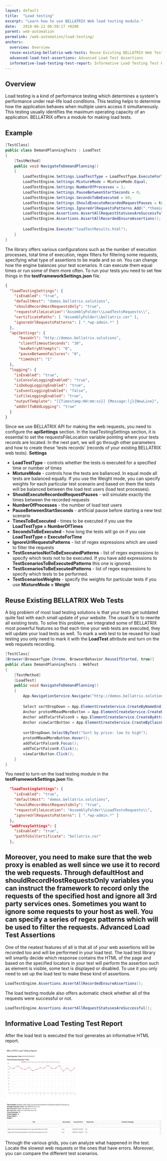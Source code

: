 ```yaml
---
layout: default
title:  "Load testing"
excerpt: "Learn how to use BELLATRIX Web load testing module."
date:   2018-06-22 06:50:17 +0200
parent: web-automation
permalink: /web-automation/load-testing/
anchors:
  overview: Overview
  reuse-existing-bellatrix-web-tests: Reuse Existing BELLATRIX Web Tests
  advanced-load-test-assertions: Advanced Load Test Assertions
  informative-load-testing-test-report: Informative Load Testing Test Report
---
```

Overview
-------
Load testing is a kind of performance testing which determines a system's performance under real-life load conditions. This testing helps to determine how the application behaves when multiple users access it simultaneously. This testing usually identifies the maximum operating capacity of an application. BELLATRIX offers a module for making load tests.

Example
-------
```csharp
[TestClass]
public class DemandPlanningTests : LoadTest
{
    [TestMethod]
    public void NavigateToDemandPlanning()
    {
        LoadTestEngine.Settings.LoadTestType = LoadTestType.ExecuteForTime;
        LoadTestEngine.Settings.MixtureMode = MixtureMode.Equal;
        LoadTestEngine.Settings.NumberOfProcesses = 1;
        LoadTestEngine.Settings.PauseBetweenStartSeconds = 0;
        LoadTestEngine.Settings.SecondsToBeExecuted = 60;
        LoadTestEngine.Settings.ShouldExecuteRecordedRequestPauses = true;
        LoadTestEngine.Settings.IgnoreUrlRequestsPatterns.Add(".*theming.js.*");
        LoadTestEngine.Assertions.AssertAllRequestStatusesAreSuccessful();
        LoadTestEngine.Assertions.AssertAllRecordedEnsureAssertions();

        LoadTestEngine.Execute("loadTestResults.html");
    }
}
```
The library offers various configurations such as the number of execution processes, total time of execution, regex filters for filtering some requests, specifying what type of assertions to be made and so on. You can change how the engine balances your test scenarios. It can execute them equal times or run some of them more often.
To run your tests you need to set few things in the **testFrameworkSettings.json** file.
```json
{
  "loadTestingSettings": {
    "isEnabled": "true",
    "defaultHost": "demos.bellatrix.solutions",
    "shouldRecordHostRequestsOnly": "true",
    "requestsFileLocation":"AssemblyFolder\\LoadTestsRequests\\",
    "certificatePaths": [ "AssemblyFolder\\bellatrix.cer" ],
    "ignoreUrlRequestsPatterns": [ ".*wp-admin.*" ]
  },
  "apiSettings": {
      "baseUrl": "http://demos.bellatrix.solutions",
      "clientTimeoutSeconds": "30",
      "maxRetryAttempts": "0",
      "pauseBetweenFailures": "0",
      "timeUnit": "1"
  },
  "logging": {
    "isEnabled": "true",
    "isConsoleLoggingEnabled": "true",
    "isDebugLoggingEnabled": "true",
    "isEventLoggingEnabled": "false",
    "isFileLoggingEnabled": "true",
    "outputTemplate": "[{Timestamp:HH:mm:ss}] {Message:lj}{NewLine}",
    "addUrlToBddLogging": "true"
  }
}
```
Since we use BELLATRIX API for making the web requests, you need to configure the **apiSettings** section. 
In the loadTestingSettings section, it is essential to set the requestsFileLocation variable pointing where your tests records are located. In the next part, we will go through other parameters and how to create these 'tests records' (records of your existing BELLATRIX web tests).
**Settings**
- **LoadTestType** - controls whether the tests is executed for a specified time or number of times
- **MixtureMode** - controls how the tests are ballanced. In equal mode all tests are balanced equally. If you use the Weight mode, you can specify weights for each particular test scenario and based on them the tests will be balanced between the load test users (load test processes).
- **ShouldExecuteRecordedRequestPauses** - will simulate exactly the times between the recorded requests
- **NumberOfProcesses** - the number of load test users
- **PauseBetweenStartSeconds** - artificial pause before starting a new test scenario
- **TimesToBeExecuted** - times to be executed if you use the **LoadTestType = NumberOfTimes**
- **SecondsToBeExecuted** - how long the tests will go on if you use **LoadTestType = ExecuteForTime**
- **IgnoreUrlRequestsPatterns** - list of regex expressions which are used to filter the requests
- **TestScenariosNotToBeExecutedPatterns** - list of regex expressions to specify which tests not to be executed. If you have add expressions to **TestScenariosToBeExecutedPatterns** this one is ignored.
- **TestScenariosToBeExecutedPatterns** - list of regex expressions to specify which tests to be performed.
- **TestScenariosWeights** - specify the weights for particular tests if you use **MixtureMode = Weight**

Reuse Existing BELLATRIX Web Tests
------------
A big problem of most load testing solutions is that your tests get outdated quite fast with each small update of your website. The usual fix is to rewrite all existing tests. To solve this problem, we integrated some of BELLATRIX most powerful features so that each time your web tests are executed, they will update your load tests as well.
To mark a web test to be reused for load testing you only need to mark it with the **LoadTest** attribute and turn on the web requests recording.
```csharp
[TestClass]
[Browser(BrowserType.Chrome, BrowserBehavior.ReuseIfStarted, true)]
public class DemandPlanningTests : WebTest
{
    [TestMethod]
    [LoadTest]
    public void NavigateToDemandPlanning()
    {
        App.NavigationService.Navigate("http://demos.bellatrix.solutions/");

        Select sortDropDown = App.ElementCreateService.CreateByNameEndingWith<Select>("orderby");
        Anchor protonMReadMoreButton = App.ElementCreateService.CreateByInnerTextContaining<Anchor>("Read more");
        Anchor addToCartFalcon9 = App.ElementCreateService.CreateByAttributesContaining<Anchor>("data-product_id", "28").ToBeClickable();
        Anchor viewCartButton = App.ElementCreateService.CreateByClassContaining<Anchor>("added_to_cart wc-forward").ToBeClickable();

        sortDropDown.SelectByText("Sort by price: low to high");
        protonMReadMoreButton.Hover();
        addToCartFalcon9.Focus();
        addToCartFalcon9.Click();
        viewCartButton.Click();
    }
}
```
You need to turn-on the load testing module in the **testFrameworkSettings.json** file.
```json
  "loadTestingSettings": {
    "isEnabled": "true",
    "defaultHost": "demos.bellatrix.solutions",
    "shouldRecordHostRequestsOnly": "true",
    "requestsFileLocation": "AssemblyFolder\\LoadTestsRequests\\",
    "ignoreUrlRequestsPatterns": [ ".*wp-admin.*" ]
  },
  "webProxySettings": {
    "isEnabled": "true",
    "pathToSslCertificate": "bellatrix.cer"
  },
```
Moreover, you need to make sure that the web proxy is enabled as well since we use it to record the web requests.
Through **defaultHost** and **shouldRecordHostRequestsOnly** variables you can instruct the framework to record only the requests of the specified host and ignore all 3rd party services ones. Sometimes you want to ignore some requests to your host as well. You can specify a series of regex patterns which will be used to filter the requests.
Advanced Load Test Assertions
------------
One of the neatest features of all is that all of your web assertions will be recorded too and will be performed in your load test. The load test library will smartly decide which response contains the HTML of the page and based on the specified locators in your test will perform the assertion such as element is visible, some text is displayed or disabled.
To use it you only need to set up the load test to make these kind of assertions.
```csharp
LoadTestEngine.Assertions.AssertAllRecordedEnsureAssertions();
```
The load testing module also offers automatic check whether all of the requests were successful or not.
```csharp
LoadTestEngine.Assertions.AssertAllRequestStatusesAreSuccessful();
```
Informative Load Testing Test Report
------------
After the load test is executed the tool generates an informative HTML report.

![Bellatrix](images/bellatrix-load-testing-report.png)

Through the various grids, you can analyze what happened in the test. Locate the slowest web requests or the ones that have errors. Moreover, you can compare the different test scenarios.
